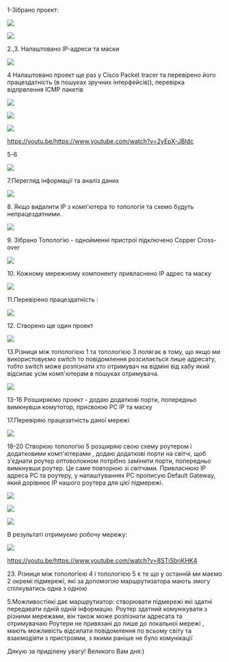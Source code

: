 <p>1-Зібрано проект:</p>

![](https://github.com/Khrystyna1983/DevOps_online_Lviv_2021Q2/raw/master/m4/Task4.1/Scrin/1..jpg)

![](https://github.com/Khrystyna1983/DevOps_online_Lviv_2021Q2/raw/master/m4/Task4.1/1..gif)

<p>2.,3. Налаштовано ІР-адреси та маски</p>

![](https://github.com/Khrystyna1983/DevOps_online_Lviv_2021Q2/raw/master/m4/Task4.1/Scrin/2.1.jpg)

<p>4  Налаштовано проект  ще раз у Cisco Packet tracer та перевірено його працездатність (в пошуках зручних інтерфейсів)), перевірка відпрвлення  ICMP пакетів</p>

![](https://github.com/Khrystyna1983/DevOps_online_Lviv_2021Q2/raw/master/m4/Task4.1/Scrin/4.jpg)

![](https://github.com/Khrystyna1983/DevOps_online_Lviv_2021Q2/raw/master/m4/Task4.1/Scrin/4.2.jpg)

![](https://github.com/Khrystyna1983/DevOps_online_Lviv_2021Q2/raw/master/m4/Task4.1/5.Топологія1.gif)

https://youtu.be/https://www.youtube.com/watch?v=2yEpX-JBIdc

<p>5-6</p>

![](https://github.com/Khrystyna1983/DevOps_online_Lviv_2021Q2/raw/master/m4/Task4.1/Scrin/5.1.jpg)

<p>7.Перегляд інформації та аналіз даних</p>

![](https://github.com/Khrystyna1983/DevOps_online_Lviv_2021Q2/raw/master/m4/Task4.1/Scrin/7.jpg)

<p>8. Якщо видалити IP з комп'ютера то топологія та схемо будуть непрацездатними.</p>

![](https://github.com/Khrystyna1983/DevOps_online_Lviv_2021Q2/raw/master/m4/Task4.1/Scrin/8непрацює.jpg)

<p>9. Зібрано Топологію - однойменні пристрої підключено  Copper Cross-over</p>

![](https://github.com/Khrystyna1983/DevOps_online_Lviv_2021Q2/raw/master/m4/Task4.1/Scrin/9.jpg)

<p>10. Кожному мережному компоненту привласнено IP адрес та маску</p>

![](https://github.com/Khrystyna1983/DevOps_online_Lviv_2021Q2/raw/master/m4/Task4.1/Scrin/10.2.jpg)

<p>11.Перевірено працездатність :</p>

![](https://github.com/Khrystyna1983/DevOps_online_Lviv_2021Q2/raw/master/m4/Task4.1/11.Топологія2.gif)

<p>12. Створено ще один проект</p>

![](https://github.com/Khrystyna1983/DevOps_online_Lviv_2021Q2/raw/master/m4/Task4.1/Scrin/12.jpg)

<p>13.Різниця між топологією 1 та топологією 3 полягає в тому, що якщо ми використовуємо switch то повідомлення розсилається лише адресату, тобто switch може розпізнати хто отримувач  на відміні від хабу який відсилає усім комп'ютерам в пошуках отримувача.</p>

![](https://github.com/Khrystyna1983/DevOps_online_Lviv_2021Q2/raw/master/m4/Task4.1/13.Топологія3.gif)


<p>13-16 Розширяємо проект - додаю додаткові порти, попередньо вимкнувши комутотор, присвоюю РС IP та маску</p>


<p>17.Перевіряю працезатність даної мережі</p>

![](https://github.com/Khrystyna1983/DevOps_online_Lviv_2021Q2/raw/master/m4/Task4.1/17.Топологія4.gif)

<p>18-20 Створюю топологію 5  розширяю свою схему роутером і додатковими комп'ютерами , додаю додаткові порти на світчі, щоб з'єднати роутер оптоволокном потрібно замінити порти, попередньо вимкнувши роутер. Це саме повторюю зі світчами. Привласнюю IP адреса PC та роутеру, у налаштуваннях PC прописую Default Gateway, який дорівнює IP нашого роутера для цієї підмережі.  </p>

![](https://github.com/Khrystyna1983/DevOps_online_Lviv_2021Q2/raw/master/m4/Task4.1/Scrin/19,20Топологія5.jpg)


![](https://github.com/Khrystyna1983/DevOps_online_Lviv_2021Q2/raw/master/m4/Task4.1/Scrin/21.jpg)

![](https://github.com/Khrystyna1983/DevOps_online_Lviv_2021Q2/raw/master/m4/Task4.1/Scrin/22.jpg)

<p>В результаті отримуємо робочу мережу:</p>

![](https://github.com/Khrystyna1983/DevOps_online_Lviv_2021Q2/raw/master/m4/Task4.1/22.Топологія5.gif)

https://youtu.be/https://www.youtube.com/watch?v=8STiSbnKHK4

<p>23. Різниця між топологією 4 і топологією 5 є те що у останній ми маємо 2 окремі підмережі, які за допомогою маршрутизатора мають змогу спілкуватись одна з одною</p>
<p>5.Можливостіякі дає маршрутиатор: створювати підмережі які здатні передавати одній одній інформацію. Роутер здатний комунікувати з різними мережами, він також може розпізнати адресата та отримувачаю Роутери не привязані до лише до локальної мережі , мають можливість відсилати повідомлення по всьому світу та взаємодіяти з пристроями, з якими раніше не було комунікації  </p>

<p>Дякую за приділену увагу! Великого Вам дня:)</p>





